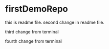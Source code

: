 # firstDemoRepo

this is readme file.
second change in readme file.

third change from terminal

fourth change from terminal
